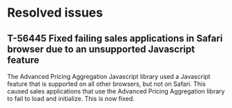 # Resolved issues

## T-56445 Fixed failing sales applications in Safari browser due to an unsupported Javascript feature

The Advanced Pricing Aggregation Javascript library used a Javascript feature that is supported on all other browsers, but not on Safari.
This caused sales applications that use the Advanced Pricing Aggregation library to fail to load and initialize. This is now fixed.